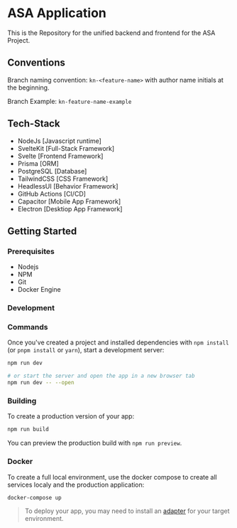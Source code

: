 # ASA Application

This is the Repository for the unified backend and frontend for the ASA Project.

## Conventions

Branch naming convention: `kn-<feature-name>` with author name initials at the beginning.

Branch Example: `kn-feature-name-example`

## Tech-Stack

- NodeJs [Javascript runtime]
- SvelteKit [Full-Stack Framework]
- Svelte [Frontend Framework]
- Prisma [ORM]
- PostgreSQL [Database]
- TailwindCSS [CSS Framework]
- HeadlessUI [Behavior Framework]
- GitHub Actions [CI/CD]
- Capacitor [Mobile App Framework]
- Electron [Desktiop App Framework]

## Getting Started

### Prerequisites

- Nodejs
- NPM
- Git
- Docker Engine

### Development

### Commands

Once you've created a project and installed dependencies with `npm install` (or `pnpm install` or `yarn`), start a development server:

```bash
npm run dev

# or start the server and open the app in a new browser tab
npm run dev -- --open
```

### Building

To create a production version of your app:

```bash
npm run build
```

You can preview the production build with `npm run preview`.

### Docker

To create a full local environment, use the docker compose to create all services localy and the production application:

```bash
docker-compose up
```

> To deploy your app, you may need to install an [adapter](https://kit.svelte.dev/docs/adapters) for your target environment.
